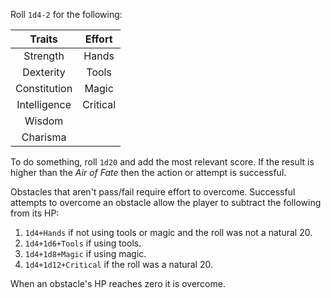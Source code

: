 Roll `1d4-2` for the following:

| Traits       | Effort   |
|:------------:|:--------:|
| Strength     | Hands    |
| Dexterity    | Tools    |
| Constitution | Magic    |
| Intelligence | Critical |
| Wisdom       |          |
| Charisma     |          |

To do something, roll `1d20` and add the most relevant score. If the result is higher than the *Air of Fate* then the action or attempt is successful.

Obstacles that aren't pass/fail require effort to overcome. Successful attempts to overcome an obstacle allow the player to subtract the following from its HP:

1. `1d4+Hands` if not using tools or magic and the roll was not a natural 20.
2. `1d4+1d6+Tools` if using tools.
3. `1d4+1d8+Magic` if using magic.
4. `1d4+1d12+Critical` if the roll was a natural 20.

When an obstacle's HP reaches zero it is overcome.


